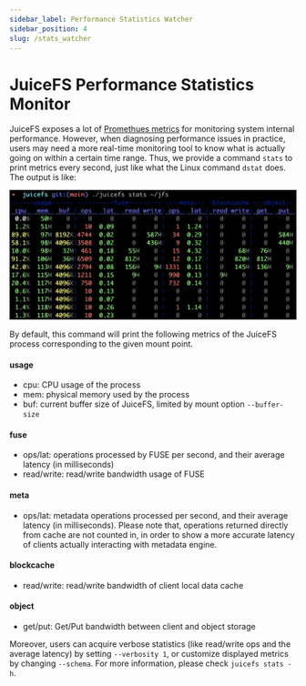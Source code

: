 ```yaml
---
sidebar_label: Performance Statistics Watcher
sidebar_position: 4
slug: /stats_watcher
---
```

# JuiceFS Performance Statistics Monitor

JuiceFS exposes a lot of [Promethues metrics](../administration/monitoring.md) for monitoring system internal performance. However, when diagnosing performance issues in practice, users may need a more real-time monitoring tool to know what is actually going on within a certain time range. Thus, we provide a command `stats` to print metrics every second, just like what the Linux command `dstat` does. The output is like:

![stats_watcher](../images/juicefs_stats_watcher.png)

By default, this command will print the following metrics of the JuiceFS process corresponding to the given mount point.

#### usage

- cpu: CPU usage of the process
- mem: physical memory used by the process
- buf: current buffer size of JuiceFS, limited by mount option `--buffer-size`

#### fuse

- ops/lat: operations processed by FUSE per second, and their average latency (in milliseconds)
- read/write: read/write bandwidth usage of FUSE

#### meta

- ops/lat: metadata operations processed per second, and their average latency (in milliseconds). Please note that, operations returned directly from cache are not counted in, in order to show a more accurate latency of clients actually interacting with metadata engine.

#### blockcache

- read/write: read/write bandwidth of client local data cache

#### object

- get/put: Get/Put bandwidth between client and object storage

Moreover, users can acquire verbose statistics (like read/write ops and the average latency) by setting `--verbosity 1`, or customize displayed metrics by changing `--schema`. For more information, please check `juicefs stats -h`.
